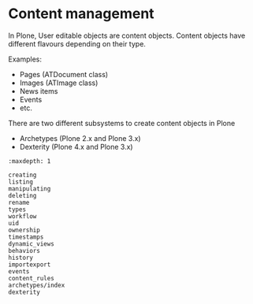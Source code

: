 # Content management

In Plone, User editable objects are content objects. Content objects have different flavours
depending on their type.

Examples:

- Pages (ATDocument class)
- Images (ATImage class)
- News items
- Events
- etc.

There are two different subsystems to create content objects in Plone

- Archetypes (Plone 2.x and Plone 3.x)
- Dexterity (Plone 4.x and Plone 3.x)

```{toctree}
:maxdepth: 1

creating
listing
manipulating
deleting
rename
types
workflow
uid
ownership
timestamps
dynamic_views
behaviors
history
importexport
events
content_rules
archetypes/index
dexterity
```

